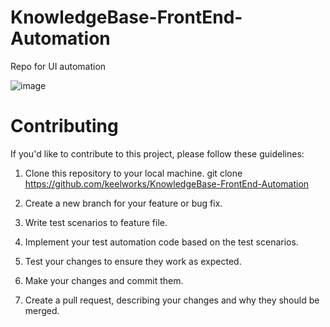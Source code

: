 # KnowledgeBase-FrontEnd-Automation
Repo for UI automation



![image](https://github.com/keelworks/KnowledgeBase-FrontEnd-Automation/assets/138544729/5226921c-293a-41e6-b85d-dc792ee2cc84)


# Contributing

If you'd like to contribute to this project, please follow these guidelines: 

1. Clone this repository to your local machine. git clone https://github.com/keelworks/KnowledgeBase-FrontEnd-Automation

2. Create a new branch for your feature or bug fix.

3. Write test scenarios to feature file.

4. Implement your test automation code based on the test scenarios.

5. Test your changes to ensure they work as expected.

6. Make your changes and commit them.

7. Create a pull request, describing your changes and why they should be merged.
